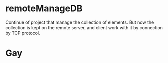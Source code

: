 # remoteManageDB
Continue of project that manage the collection of elements. 
But now the collection is kept on the remote server, and client work with it by connection by TCP protocol.

# Gay
